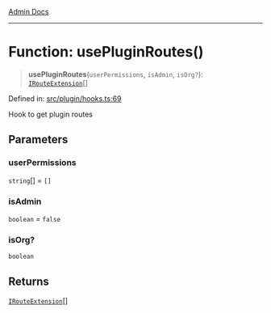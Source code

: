 [Admin Docs](/)

---

# Function: usePluginRoutes()

> **usePluginRoutes**(`userPermissions`, `isAdmin`, `isOrg?`): [`IRouteExtension`](../../types/interfaces/IRouteExtension.md)[]

Defined in: [src/plugin/hooks.ts:69](https://github.com/PalisadoesFoundation/talawa-admin/blob/main/src/plugin/hooks.ts#L69)

Hook to get plugin routes

## Parameters

### userPermissions

`string`[] = `[]`

### isAdmin

`boolean` = `false`

### isOrg?

`boolean`

## Returns

[`IRouteExtension`](../../types/interfaces/IRouteExtension.md)[]
